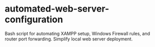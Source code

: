 # automated-web-server-configuration
Bash script for automating XAMPP setup, Windows Firewall rules, and router port forwarding. Simplify local web server deployment.
